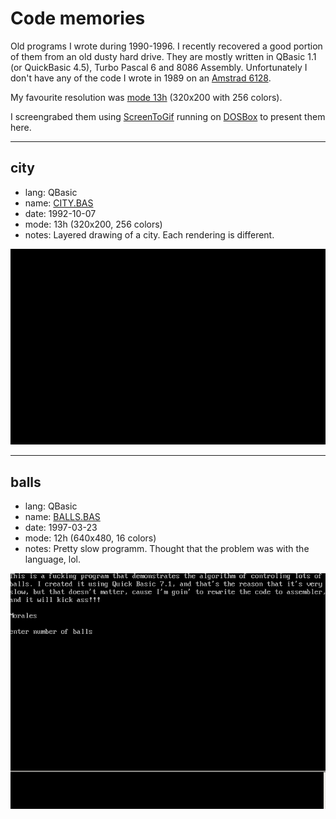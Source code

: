 # Code memories
Old programs I wrote during 1990-1996. I recently recovered a good portion of them from an old dusty hard drive. They are mostly written in QBasic 1.1 (or QuickBasic 4.5), Turbo Pascal 6 and 8086 Assembly. Unfortunately I don't have any of the code I wrote in 1989 on an [Amstrad 6128](https://en.wikipedia.org/wiki/Amstrad_CPC#CPC6128).

My favourite resolution was [mode 13h](https://en.wikipedia.org/wiki/Mode_13h) (320x200 with 256 colors). 

I screengrabed them using [ScreenToGif](http://www.screentogif.com/) running on [DOSBox](https://www.dosbox.com/) to present them here.

---
## city
- lang: QBasic
- name: [CITY.BAS](CITY.BAS)
- date: 1992-10-07
- mode: 13h (320x200, 256 colors)
- notes: Layered drawing of a city. Each rendering is different.

![city](assets/city.gif)

---
## balls
- lang: QBasic
- name: [BALLS.BAS](BALLS.BAS)
- date: 1997-03-23
- mode: 12h (640x480, 16 colors)
- notes: Pretty slow programm. Thought that the problem was with the language, lol.

![balls](assets/balls.gif)
